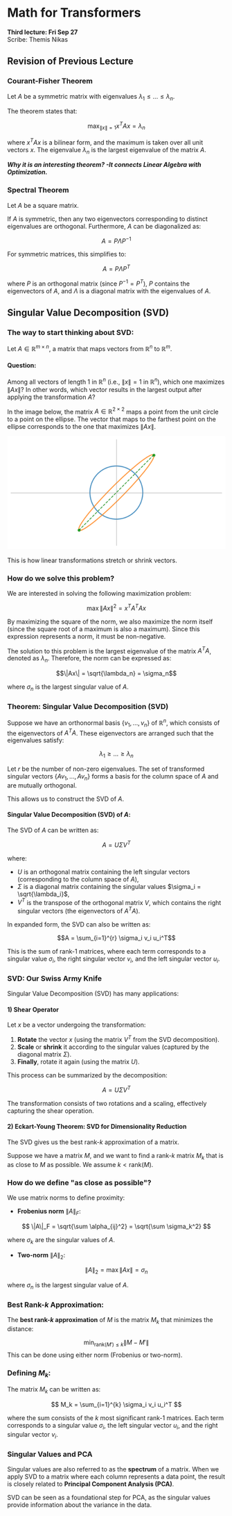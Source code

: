 # Math for Transformers
**Third lecture: Fri Sep 27**  
Scribe: Themis Nikas


## Revision of Previous Lecture

### Courant-Fisher Theorem

Let $A$ be a symmetric matrix with eigenvalues $\lambda_1 \leq \dots \leq \lambda_n$.

The theorem states that:

$$\max_{\|x\| = 1} x^T A x = \lambda_n$$

where  $x^T A x$ is a bilinear form, and the maximum is taken over all unit vectors $x$. The eigenvalue $\lambda_n$ is the largest eigenvalue of the matrix $A$.

***Why it is an interesting theorem? -It connects Linear Algebra with Optimization.***

### Spectral Theorem

Let $A$ be a square matrix.

If $A$ is symmetric, then any two eigenvectors corresponding to distinct eigenvalues are orthogonal. Furthermore, $A$ can be diagonalized as:

$$A = P \Lambda P^{-1}$$

For symmetric matrices, this simplifies to:

$$A = P \Lambda P^T$$

where $P$ is an orthogonal matrix (since $P^{-1} = P^T$), $P$ contains the eigenvectors of $A$, and $\Lambda$ is a diagonal matrix with the eigenvalues of $A$.

## Singular Value Decomposition (SVD)

### The way to start thinking about SVD:

Let $A \in \mathbb{R}^{m \times n}$, a matrix that maps vectors from $\mathbb{R}^n$ to $\mathbb{R}^m$.

#### Question: 
Among all vectors of length 1 in $\mathbb{R}^n$ (i.e., $\|x\| = 1$ in $\mathbb{R}^n$), which one maximizes $\|Ax\|$? In other words, which vector results in the largest output after applying the transformation $A$?

In the image below, the matrix $A \in \mathbb{R}^{2 \times 2}$ maps a point from the unit circle to a point on the ellipse. The vector that maps to the farthest point on the ellipse corresponds to the one that maximizes $\|Ax\|$.


![Transformation from Circle to Ellipse](c2e.png)

This is how linear transformations stretch or shrink vectors.


### How do we solve this problem?

We are interested in solving the following maximization problem:

$$\max \|Ax\|^2 = x^T A^T A x$$

By maximizing the square of the norm, we also maximize the norm itself (since the square root of a maximum is also a maximum). Since this expression represents a norm, it must be non-negative.

The solution to this problem is the largest eigenvalue of the matrix $A^T A$, denoted as $\lambda_n$. Therefore, the norm can be expressed as:

$$\|Ax\| = \sqrt{\lambda_n} = \sigma_n$$

where $\sigma_n$ is the largest singular value of $A$.

### Theorem: Singular Value Decomposition (SVD)

Suppose we have an orthonormal basis $\{v_1, \dots, v_n\}$ of $\mathbb{R}^n$, which consists of the eigenvectors of $A^T A$. These eigenvectors are arranged such that the eigenvalues satisfy:

$$ \lambda_1 \geq \dots \geq \lambda_n $$

Let $r$ be the number of non-zero eigenvalues. The set of transformed singular vectors $\{Av_1, \dots, Av_n\}$ forms a basis for the column space of $A$ and are mutually orthogonal.

This allows us to construct the SVD of $A$.

#### Singular Value Decomposition (SVD) of $A$:

The SVD of $A$ can be written as:

$$A = U \Sigma V^T$$

where:
- $U$ is an orthogonal matrix containing the left singular vectors (corresponding to the column space of $A$),
- $\Sigma$ is a diagonal matrix containing the singular values $\sigma_i = \sqrt{\lambda_i}$,
- $V^T$ is the transpose of the orthogonal matrix $V$, which contains the right singular vectors (the eigenvectors of $A^T A$).

In expanded form, the SVD can also be written as:

$$A = \sum_{i=1}^{r} \sigma_i v_i u_i^T$$

This is the sum of rank-1 matrices, where each term corresponds to a singular value $\sigma_i$, the right singular vector $v_i$, and the left singular vector $u_i$.

### SVD: Our Swiss Army Knife

Singular Value Decomposition (SVD) has many applications:

#### 1) Shear Operator

Let $x$ be a vector undergoing the transformation:

1. **Rotate** the vector $x$ (using the matrix $V^T$ from the SVD decomposition).
2. **Scale** or **shrink** it according to the singular values (captured by the diagonal matrix $\Sigma$).
3. **Finally**, rotate it again (using the matrix $U$).

This process can be summarized by the decomposition:

$$ A = U \Sigma V^T $$

The transformation consists of two rotations and a scaling, effectively capturing the shear operation.

#### 2) Eckart-Young Theorem: SVD for Dimensionality Reduction

The SVD gives us the best rank-$k$ approximation of a matrix.

Suppose we have a matrix $M$, and we want to find a rank-$k$ matrix $M_k$ that is as close to $M$ as possible. We assume $k < \text{rank}(M)$.

### How do we define "as close as possible"?

We use matrix norms to define proximity:

- **Frobenius norm** $\|A\|_F$: 

$$ \|A\|_F = \sqrt{\sum \alpha_{ij}^2} = \sqrt{\sum \sigma_k^2} $$

where $\sigma_k$ are the singular values of $A$.

- **Two-norm** $\|A\|_2$:

$$ \|A\|_2 = \max \|Ax\| = \sigma_n $$

where $\sigma_n$ is the largest singular value of $A$.

### Best Rank-$k$ Approximation:

The **best rank-$k$ approximation** of $M$ is the matrix $M_k$ that minimizes the distance:

$$ \min_{\text{rank}(M') \leq k} \|M - M'\| $$
 This can be done using either norm (Frobenius or two-norm).

### Defining $M_k$:

The matrix $M_k$ can be written as:

$$ M_k = \sum_{i=1}^{k} \sigma_i v_i u_i^T $$

where the sum consists of the $k$ most significant rank-1 matrices. Each term corresponds to a singular value $\sigma_i$, the left singular vector $u_i$, and the right singular vector $v_i$.

### Singular Values and PCA

Singular values are also referred to as the **spectrum** of a matrix. When we apply SVD to a matrix where each column represents a data point, the result is closely related to **Principal Component Analysis (PCA)**.

SVD can be seen as a foundational step for PCA, as the singular values provide information about the variance in the data.
